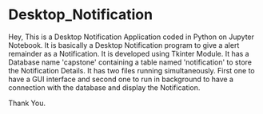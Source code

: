 # Desktop_Notification
Hey,
This is a Desktop Notification Application coded in Python on Jupyter Notebook.
It is basically a Desktop Notification program to give a alert remainder as a Notification.
It is developed using Tkinter Module.
It has a Database name 'capstone' containing a table named 'notification' to store the Notification Details.
It has two files running simultaneously.
First one to have a GUI interface and second one to run in background to have a connection with the database and display the Notification.

Thank You.

